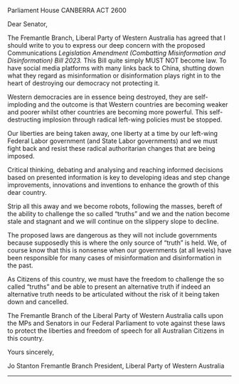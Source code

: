 Parliament House
CANBERRA ACT 2600

Dear Senator,

The Fremantle Branch, Liberal Party of Western Australia has agreed that I should
write to you to express our deep concern with the proposed Communications
_Legislation Amendment (Combatting Misinformation and Disinformation) Bill 2023._
This Bill quite simply MUST NOT become law. To have social media platforms with
many links back to China, shutting down what they regard as misinformation or
disinformation plays right in to the heart of destroying our democracy not protecting
it.

Western democracies are in essence being destroyed, they are self-imploding and
the outcome is that Western countries are becoming weaker and poorer whilst other
countries are becoming more powerful. This self-destructing implosion through
radical left-wing policies must be stopped.

Our liberties are being taken away, one liberty at a time by our left-wing Federal
Labor government (and State Labor governments) and we must fight back and resist
these radical authoritarian changes that are being imposed.

Critical thinking, debating and analysing and reaching informed decisions based on
presented information is key to developing ideas and step change improvements,
innovations and inventions to enhance the growth of this dear country.

Strip all this away and we become robots, following the masses, bereft of the ability
to challenge the so called “truths” and we and the nation become stale and stagnant
and we will continue on the slippery slope to decline.

The proposed laws are dangerous as they will not include governments because
supposedly this is where the only source of “truth” is held. We, of course know that
this is nonsense when our governments (at all levels) have been responsible for
many cases of misinformation and disinformation in the past.

As Citizens of this country, we must have the freedom to challenge the so called
“truths” and be able to present an alternative truth if indeed an alternative truth needs
to be articulated without the risk of it being taken down and cancelled.

The Fremantle Branch of the Liberal Party of Western Australia calls upon the MPs
and Senators in our Federal Parliament to vote against these laws to protect the
liberties and freedom of speech for all Australian Citizens in this country.

Yours sincerely,

Jo Stanton
Fremantle Branch President, Liberal Party of Western Australia


-----

